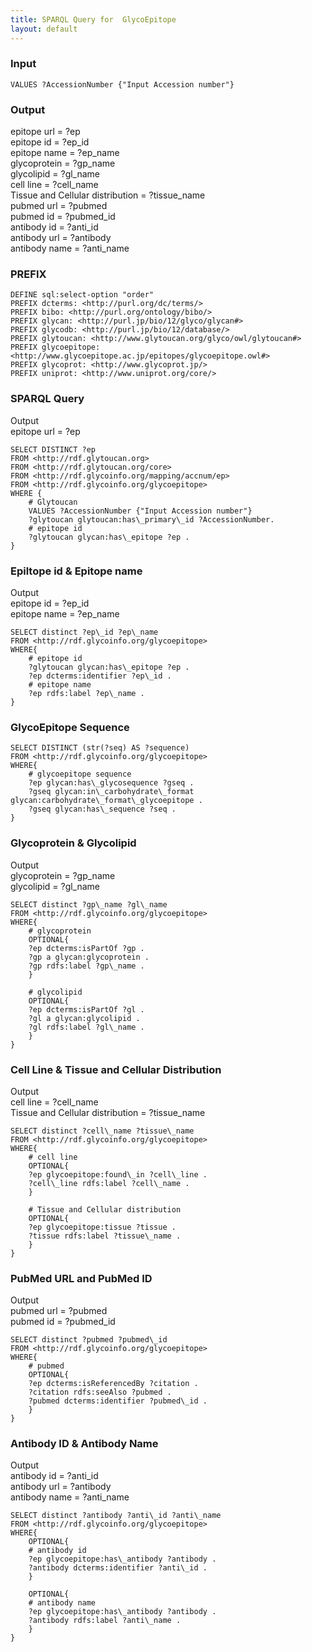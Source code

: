 ```yaml
---
title: SPARQL Query for  GlycoEpitope
layout: default
---
```


### Input
`VALUES ?AccessionNumber {"Input Accession number"}`


### Output
epitope url = ?ep  
epitope id = ?ep\_id  
epitope name = ?ep\_name   
glycoprotein = ?gp\_name   
glycolipid = ?gl\_name   
cell line = ?cell\_name   
Tissue and Cellular distribution = ?tissue\_name  
pubmed url = ?pubmed   
pubmed id = ?pubmed\_id  
antibody id = ?anti\_id   
antibody url = ?antibody   
antibody name = ?anti\_name  


### PREFIX  
```
DEFINE sql:select-option "order"
PREFIX dcterms: <http://purl.org/dc/terms/>
PREFIX bibo: <http://purl.org/ontology/bibo/>
PREFIX glycan: <http://purl.jp/bio/12/glyco/glycan#> 
PREFIX glycodb: <http://purl.jp/bio/12/database/>
PREFIX glytoucan: <http://www.glytoucan.org/glyco/owl/glytoucan#>
PREFIX glycoepitope: <http://www.glycoepitope.ac.jp/epitopes/glycoepitope.owl#>
PREFIX glycoprot: <http://www.glycoprot.jp/>
PREFIX uniprot: <http://www.uniprot.org/core/>
```


### SPARQL Query  
Output  
epitope url = ?ep  

```
SELECT DISTINCT ?ep
FROM <http://rdf.glytoucan.org>
FROM <http://rdf.glytoucan.org/core>
FROM <http://rdf.glycoinfo.org/mapping/accnum/ep>
FROM <http://rdf.glycoinfo.org/glycoepitope>
WHERE {
	# Glytoucan
	VALUES ?AccessionNumber {"Input Accession number"}
	?glytoucan glytoucan:has\_primary\_id ?AccessionNumber.
	# epitope id
	?glytoucan glycan:has\_epitope ?ep .
}

```


### Epiltope id & Epitope name  
Output  
epitope id = ?ep\_id  
epitope name = ?ep\_name  

```
SELECT distinct ?ep\_id ?ep\_name 
FROM <http://rdf.glycoinfo.org/glycoepitope>
WHERE{
	# epitope id
	?glytoucan glycan:has\_epitope ?ep .
	?ep dcterms:identifier ?ep\_id .
	# epitope name
	?ep rdfs:label ?ep\_name .
}
```


### GlycoEpitope Sequence

```
SELECT DISTINCT (str(?seq) AS ?sequence)
FROM <http://rdf.glycoinfo.org/glycoepitope>
WHERE{
	# glycoepitope sequence
	?ep glycan:has\_glycosequence ?gseq .
	?gseq glycan:in\_carbohydrate\_format glycan:carbohydrate\_format\_glycoepitope .
	?gseq glycan:has\_sequence ?seq .
}
```


### Glycoprotein & Glycolipid
Output  
glycoprotein = ?gp\_name   
glycolipid = ?gl\_name   

```
SELECT distinct ?gp\_name ?gl\_name
FROM <http://rdf.glycoinfo.org/glycoepitope>
WHERE{
	# glycoprotein
	OPTIONAL{
	?ep dcterms:isPartOf ?gp .
	?gp a glycan:glycoprotein .
	?gp rdfs:label ?gp\_name .
	}

	# glycolipid
	OPTIONAL{ 
	?ep dcterms:isPartOf ?gl .
	?gl a glycan:glycolipid .
    ?gl rdfs:label ?gl\_name .
	}
}
```


### Cell Line & Tissue and Cellular Distribution
Output  
cell line = ?cell\_name   
Tissue and Cellular distribution = ?tissue\_name  

```
SELECT distinct ?cell\_name ?tissue\_name
FROM <http://rdf.glycoinfo.org/glycoepitope>
WHERE{
	# cell line
	OPTIONAL{
	?ep glycoepitope:found\_in ?cell\_line .
	?cell\_line rdfs:label ?cell\_name .
	}

	# Tissue and Cellular distribution 
	OPTIONAL{
	?ep glycoepitope:tissue ?tissue .
	?tissue rdfs:label ?tissue\_name .
	}
}
```


### PubMed URL and PubMed ID
Output  
pubmed url = ?pubmed   
pubmed id = ?pubmed\_id  

```
SELECT distinct ?pubmed ?pubmed\_id
FROM <http://rdf.glycoinfo.org/glycoepitope>
WHERE{
	# pubmed
	OPTIONAL{
	?ep dcterms:isReferencedBy ?citation .
	?citation rdfs:seeAlso ?pubmed .
	?pubmed dcterms:identifier ?pubmed\_id .
	}
}
```


### Antibody ID & Antibody Name
Output  
antibody id = ?anti\_id   
antibody url = ?antibody   
antibody name = ?anti\_name  

```
SELECT distinct ?antibody ?anti\_id ?anti\_name
FROM <http://rdf.glycoinfo.org/glycoepitope>
WHERE{
	OPTIONAL{
	# antibody id
	?ep glycoepitope:has\_antibody ?antibody .
	?antibody dcterms:identifier ?anti\_id .
	}

	OPTIONAL{
	# antibody name
	?ep glycoepitope:has\_antibody ?antibody .
	?antibody rdfs:label ?anti\_name .
	}
}
```
